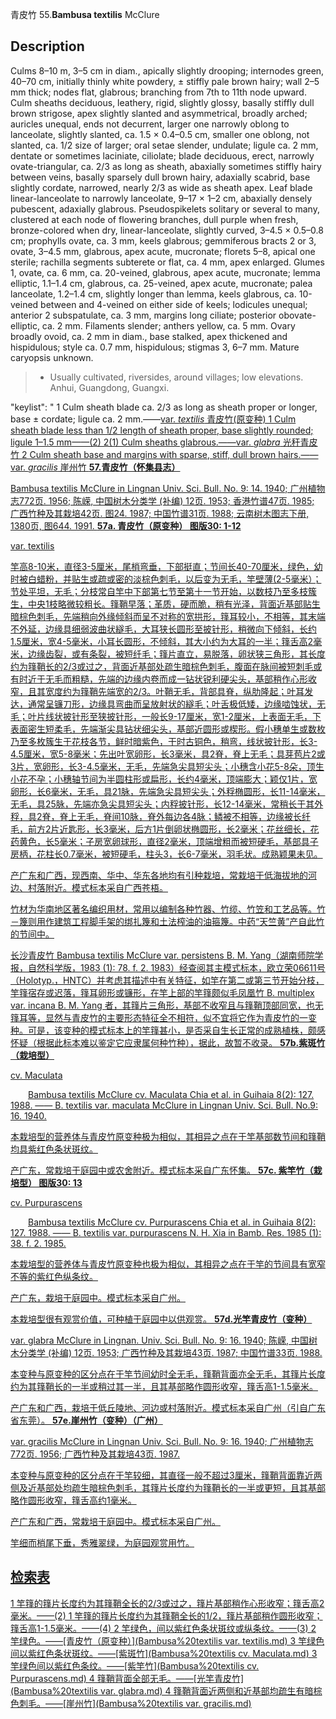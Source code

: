 青皮竹
55.**Bambusa textilis** McClure

## Description
Culms 8–10 m, 3–5 cm in diam., apically slightly drooping; internodes green, 40–70 cm, initially thinly white powdery, ± stiffly pale brown hairy; wall 2–5 mm thick; nodes flat, glabrous; branching from 7th to 11th node upward. Culm sheaths deciduous, leathery, rigid, slightly glossy, basally stiffly dull brown strigose, apex slightly slanted and asymmetrical, broadly arched; auricles unequal, ends not decurrent, larger one narrowly oblong to lanceolate, slightly slanted, ca. 1.5 × 0.4–0.5 cm, smaller one oblong, not slanted, ca. 1/2 size of larger; oral setae slender, undulate; ligule ca. 2 mm, dentate or sometimes laciniate, ciliolate; blade deciduous, erect, narrowly ovate-triangular, ca. 2/3 as long as sheath, abaxially sometimes stiffly hairy between veins, basally sparsely dull brown hairy, adaxially scabrid, base slightly cordate, narrowed, nearly 2/3 as wide as sheath apex. Leaf blade linear-lanceolate to narrowly lanceolate, 9–17 × 1–2 cm, abaxially densely pubescent, adaxially glabrous. Pseudospikelets solitary or several to many, clustered at each node of flowering branches, dull purple when fresh, bronze-colored when dry, linear-lanceolate, slightly curved, 3–4.5 × 0.5–0.8 cm; prophylls ovate, ca. 3 mm, keels glabrous; gemmiferous bracts 2 or 3, ovate, 3–4.5 mm, glabrous, apex acute, mucronate; florets 5–8, apical one sterile; rachilla segments subterete or flat, ca. 4 mm, apex enlarged. Glumes 1, ovate, ca. 6 mm, ca. 20-veined, glabrous, apex acute, mucronate; lemma elliptic, 1.1–1.4 cm, glabrous, ca. 25-veined, apex acute, mucronate; palea lanceolate, 1.2–1.4 cm, slightly longer than lemma, keels glabrous, ca. 10-veined between and 4-veined on either side of keels; lodicules unequal; anterior 2 subspatulate, ca. 3 mm, margins long ciliate; posterior obovate-elliptic, ca. 2 mm. Filaments slender; anthers yellow, ca. 5 mm. Ovary broadly ovoid, ca. 2 mm in diam., base stalked, apex thickened and hispidulous; style ca. 0.7 mm, hispidulous; stigmas 3, 6–7 mm. Mature caryopsis unknown.


> * Usually cultivated, riversides, around villages; low elevations. Anhui, Guangdong, Guangxi.

  "keylist": "
1 Culm sheath blade ca. 2/3 as long as sheath proper or longer, base ± cordate; ligule ca. 2 mm.——<a href='/info/Bambusa textilis var. textilis?t=foc'>var. *textilis* 青皮竹(原变种)
1 Culm sheath blade less than 1/2 length of sheath proper, base slightly rounded; ligule 1–1.5 mm——(2)
2(1) Culm sheaths glabrous.——<a href='/info/Bambusa textilis var. glabra?t=foc'>var. *glabra* 光秆青皮竹
2 Culm sheath base and margins with sparse, stiff, dull brown hairs.——<a href='/info/Bambusa textilis var. gracilis?t=foc'>var. *gracilis* 崖州竹
**57.青皮竹（怀集县志）**

Bambusa textilis McClure in Lingnan Univ. Sci. Bull. No. 9: 14. 1940; 广州植物志772页. 1956; 陈嵘, 中国树木分类学 (补编) 12页. 1953; 香港竹谱47页. 1985; 广西竹种及其栽培42页. 图24. 1987; 中国竹谱31页. 1988; 云南树木图志下册, 1380页, 图644. 1991.
**57a. 青皮竹（原变种）  图版30: 1-12**

var. textilis

竿高8-10米，直径3-5厘米，尾梢弯垂，下部挺直；节间长40-70厘米，绿色，幼时被白蜡粉，并贴生或疏或密的淡棕色刺毛，以后变为无毛，竿壁薄(2-5毫米）；节处平坦，无毛；分枝常自竿中下部第七节至第十一节开始，以数枝乃至多枝簇生，中央1枝略微较粗长。箨鞘早落；革质，硬而脆，稍有光泽，背面近基部贴生暗棕色刺毛，先端稍向外缘倾斜而呈不对称的宽拱形，箨耳较小，不相等，其末端不外延，边缘具细弱波曲状繸毛，大耳狭长圆形至披针形，稍微向下倾斜，长约1.5厘米，宽4-5毫米，小耳长圆形，不倾斜，其大小约为大耳的一半；箨舌高2毫米，边缘齿裂，或有条裂，被短纤毛；箨片直立，易脱落，卵状狭三角形，其长度约为箨鞘长的2/3或过之，背面近基部处疏生暗棕色刺毛，腹面在脉间被短刺毛或有时近于无毛而粗糙，先端的边缘内卷而成一钻状锐利硬尖头，基部稍作心形收窄，且其宽度约为箨鞘先端宽的2/3。叶鞘无毛，背部具脊，纵肋隆起；叶耳发达，通常呈镰刀形，边缘具弯曲而呈放射状的繸毛；叶舌极低矮，边缘啮蚀状，无毛；叶片线状披针形至狭披针形，一般长9-17厘米，宽1-2厘米，上表面无毛，下表面密生短柔毛，先端渐尖具钻状细尖头，基部近圆形或楔形。假小穗单生或数枚乃至多枚簇生于花枝各节，鲜时暗紫色，干时古铜色，稍弯，线状披针形，长3-4.5厘米，宽5-8毫米；先出叶宽卵形，长3毫米，具2脊，脊上无毛；具芽苞片2或3片，宽卵形，长3-4.5毫米，无毛，先端急尖具短尖头；小穗含小花5-8朵，顶生小花不孕；小穗轴节间为半圆柱形或扁形，长约4毫米，顶端膨大；颖仅1片，宽卵形，长6毫米，无毛，具21脉，先端急尖具短尖头；外稃椭圆形，长11-14毫米，无毛，具25脉，先端亦急尖具短尖头；内稃披针形，长12-14毫米，常稍长于其外稃，具2脊，脊上无毛，脊间10脉，脊外每边各4脉；鳞被不相等，边缘被长纤毛，前方2片近匙形，长3毫米，后方1片倒卵状椭圆形，长2毫米；花丝细长，花药黄色，长5毫米；子房宽卵球形，直径2毫米，顶端增粗而被短硬毛，基部具子房柄，花柱长0.7毫米，被短硬毛，柱头3，长6-7毫米，羽毛状。成熟颖果未见。

产广东和广西，现西南、华中、华东各地均有引种栽培，常栽培于低海拔地的河边、村落附近。模式标本采自广西苍梧。

竹材为华南地区著名编织用材，常用以编制各种竹器、竹缆、竹笠和工艺品等。竹－篾则用作建筑工程脚手架的绑扎篾和土法榨油的油箍篾。中药“天竺黄”产自此竹的节间中。

长沙青皮竹 Bambusa textilis McClure var. persistens B. M. Yang（湖南师院学报，自然科学版，1983 (1): 78. f. 2. 1983）经查阅其主模式标本，欧立荣06611号（Holotyp.，HNTC）并考虑其描述中有关特征，如竿在第二或第三节开始分枝，竿箨宿存或迟落，箨耳卵形或镰形，在竿上部的竿箨颇似毛凤凰竹 B. multiplex var. incana B. M. Yang 者，其箨片三角形，基部不收窄且与箨鞘顶部同宽，也无箨耳等，显然与青皮竹的主要形态特征全不相符，似不宜将它作为青皮竹的一变种。可是，该变种的模式标本上的竿箨甚小，是否采自生长正常的成熟植株，颇感怀疑（根据此标本难以鉴定它应隶属何种竹种），据此，故暂不收录。
**57b.紫斑竹（栽培型）**

cv. Maculata
<p style='text-indent:28px'>Bambusa textilis McClure cv. Maculata Chia et al. in Guihaia 8(2): 127. 1988. —— B. textilis var. maculata McClure in Lingnan Univ. Sci. Bull. No.9: 16. 1940.

本栽培型的营养体与青皮竹原变种极为相似，其相异之点在于竿基部数节间和箨鞘均具紫红色条状斑纹。

产广东，常栽培于庭园中或农舍附近。模式标本采自广东怀集。
**57c. 紫竿竹（栽培型）  图版30: 13**

cv. Purpurascens
<p style='text-indent:28px'>Bambusa textilis McClure cv. Purpurascens Chia et al. in Guihaia 8(2): 127. 1988. —— B. textilis var. purpurascens N. H. Xia in Bamb. Res. 1985 (1): 38. f. 2. 1985.

本栽培型的营养体与青皮竹原变种也极为相似，其相异之点在于竿的节间具有宽窄不等的紫红色纵条纹。

产广东，栽培于庭园中。模式标本采自广州。

本栽培型很有观赏价值，可种植于庭园中以供观赏。
**57d.光竿青皮竹（变种）**

var. glabra McClure in Lingnan. Univ. Sci. Bull. No. 9: 16. 1940; 陈嵘, 中国树木分类学 (补编) 12页. 1953; 广西竹种及其栽培43页. 1987; 中国竹谱33页. 1988.

本变种与原变种的区分点在于竿节间幼时全无毛，箨鞘背面亦全无毛，其箨片长度约为其箨鞘长的一半或稍过其一半，且其基部略作圆形收窄，箨舌高1-1.5毫米。

产广东和广西，栽培于低丘陵地、河边或村落附近。模式标本采自广州（引自广东省东莞）。
**57e.崖州竹（变种）（广州）**

var. gracilis McClure in Lingnan Univ. Sci. Bull. No. 9: 16. 1940; 广州植物志772页. 1956; 广西竹种及其栽培43页. 1987.

本变种与原变种的区分点在于竿较细，其直径一般不超过3厘米，箨鞘背面靠近两侧及近基部处均疏生暗棕色刺毛，其箨片长度约为箨鞘长的一半或更短，且其基部略作圆形收窄，箨舌高约1毫米。

产广东和广西，常栽培于庭园中。模式标本采自广州。

竿细而梢尾下垂，秀雅翠绿，为庭园观赏用竹。

## 检索表

1 竿箨的箨片长度约为其箨鞘全长的2/3或过之，箨片基部稍作心形收窄；箨舌高2毫米。——(2)
1 竿箨的箨片长度约为其箨鞘全长的1/2，箨片基部稍作圆形收窄；箨舌高1-1.5毫米。——(4)
2 竿绿色，间以紫红色条状斑纹或纵条纹。——(3)
2 竿绿色。——[青皮竹（原变种）](Bambusa%20textilis var. textilis.md)
3 竿绿色间以紫红色条状斑纹。——[紫斑竹](Bambusa%20textilis cv. Maculata.md)
3 竿绿色间以紫红色条纹。——[紫竿竹](Bambusa%20textilis cv. Purpurascens.md)
4 箨鞘背面全部无毛。——[光竿青皮竹](Bambusa%20textilis var. glabra.md)
4 箨鞘背面近两侧和近基部均疏生有暗棕色刺毛。——[崖州竹](Bambusa%20textilis var. gracilis.md)
